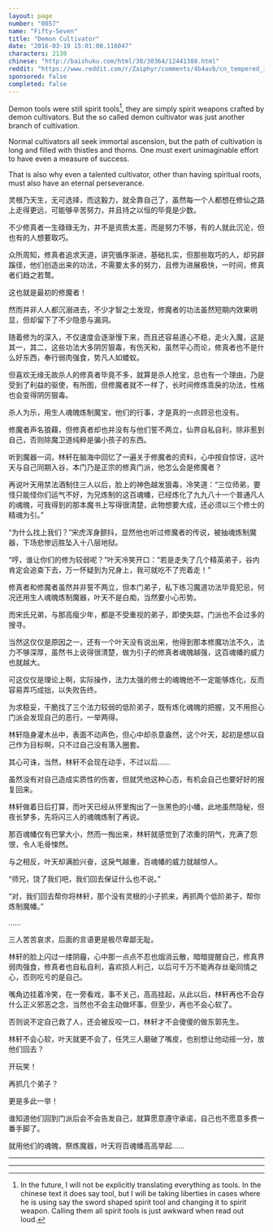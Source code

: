 ```yaml
---
layout: page
number: "0057"
name: "Fifty-Seven"
title: "Demon Cultivator"
date: "2016-03-19 15:01:00.116047"
characters: 2130
chinese: "http://baishuku.com/html/30/30364/12441388.html"
reddit: "https://www.reddit.com/r/Zaiphyr/comments/4b4avb/cn_tempered_immortal_chapter_0057/"
sponsored: false
completed: false
---
```


Demon tools were still spirit tools[^1], they are simply spirit weapons crafted by demon cultivators. But the so called demon cultivator was just another branch of cultivation.

Normal cultivators all seek immortal ascension, but the path of cultivation is long and filled with thistles and thorns. One must exert unimaginable effort to have even a measure of success.

That is also why even a talented cultivator, other than having spiritual roots, must also have an eternal perseverance.

灵根乃天生，无可选择，而这毅力，就全靠自己了，虽然每一个人都想在修仙之路上走得更远，可能够辛苦努力，并且持之以恒的毕竟是少数。

不少修真者一生碌碌无为，并不是资质太差，而是努力不够，有的人就此沉沦，但也有的人想要取巧。

众所周知，修真者追求天道，讲究循序渐进，基础扎实，但那些取巧的人，却另辟蹊径，他们创造出来的功法，不需要太多的努力，且修为进展极快，一时间，修真者们趋之若鹜。

这也就是最初的修魔者！

然而并非人人都沉溺进去，不少才智之士发现，修魔者的功法虽然短期内效果明显，但却留下了不少隐患与漏洞。

随着修为的深入，不仅速度会逐渐慢下来，而且还容易道心不稳，走火入魔，这是其一，其二，这些功法大多阴厉狠毒，有伤天和，虽然平心而论，修真者也不是什么好东西，奉行弱肉强食，势凡人如蝼蚁。

但喜欢无缘无故杀人的修真者毕竟不多，就算是杀人抢宝，总也有一个理由，乃是受到了利益的驱使，有所图，但修魔者就不一样了，长时间修炼乖戾的功法，性格也会变得阴厉狠毒。

杀人为乐，用生人魂魄炼制魔宝，他们的行事，才是真的一点顾忌也没有。

修魔者声名狼藉，但修真者却也并没有与他们誓不两立，仙界自私自利，除非惹到自己，否则除魔卫道纯粹是骗小孩子的东西。

听到魔器一词，林轩在脑海中回忆了一遍关于修魔者的资料，心中按自惊讶，这叶天与自己同期入谷，本门乃是正宗的修真门派，他怎么会是修魔者？

再说叶天用禁法酒制住三人以后，脸上的神色越发狠毒，冷笑道：“三位师弟，要怪只能怪你们运气不好，为兄炼制的这百魂幡，已经炼化了九九八十一个普通凡人的魂魄，可我得到的那本魔书上写得很清楚，此物想要大成，还必须以三个修士的精魂为引。”

“为什么找上我们？”宋虎浑身颤抖，显然他也听过修魔者的传说，被抽魂炼制魔器，下场悲惨远胜坠入十八层地狱。

“哼，谁让你们的修为较弱呢？”叶天冷笑开口：“若是走失了几个精英弟子，谷内肯定会追查下去，万一怀疑到为兄身上，我可就吃不了兜着走！”

修真者和修魔者虽然并非誓不两立，但本门弟子，私下练习魔道功法毕竟犯忌，何况还用生人魂魄炼制魔器，叶天不是白痴，当然要小心形势。

而宋氏兄弟，与那高瘦少年，都是不受重视的弟子，即使失踪，门派也不会过多的搜寻。

当然这仅仅是原因之一，还有一个叶天没有说出来，他得到那本修魔功法不久，法力不够深厚，虽然书上说得很清楚，做为引子的修真者魂魄越强，这百魂幡的威力也就越大。

可这仅仅是理论上啊，实际操作，法力太强的修士的魂魄他不一定能够炼化，反而容易弄巧成拙，以失败告终。

为求稳妥，干脆找了三个法力较弱的低阶弟子，既有炼化魂魄的把握，又不用担心门派会发现自己的恶行，一举两得。

林轩隐身灌木丛中，表面不动声色，但心中却杀意盎然，这个叶天，起初是想以自己作为目标啊，只不过自己没有落入圈套。

其心可诛，当然，林轩不会现在动手，不过以后......

虽然没有对自己造成实质性的伤害，但就凭他这种心态，有机会自己也要好好的报复回来。

林轩做着日后打算，而叶天已经从怀里掏出了一张黑色的小幡，此地虽然隐秘，但夜长梦多，先将闪三人的魂魄炼制了再说。

那百魂幡仅有巴掌大小，然而一掏出来，林轩就感觉到了浓重的阴气，充满了怨恨，令人毛骨悚然。

与之相反，叶天却满脸兴奋，这戾气越重，百魂幡的威力就越惊人。

“师兄，饶了我们吧，我们回去保证什么也不说。”

“对，我们回去帮你将林轩，那个没有灵根的小子抓来，再抓两个低阶弟子，帮你炼制魔幡。”

......

三人苦苦哀求，后面的言语更是极尽卑鄙无耻。

林轩的脸上闪过一缕阴霾，心中那一点点不忍也烟消云散，暗暗提醒自己，修真界弱肉强食，修真者也自私自利，喜欢损人利己，以后可千万不能再存丝毫同情之心，否则吃亏的是自己。

嘴角边挂着冷笑，在一旁看戏，事不关己，高高挂起，从此以后，林轩再也不会存什么正义邪恶之念，当然也不会主动做坏事，但至少，再也不会心软了。

否则说不定自己救了人，还会被反咬一口，林轩才不会傻傻的做东郭先生。

林轩不会心软，叶天就更不会了，任凭三人磨破了嘴皮，也别想让他动摇一分，放他们回去？

开玩笑！

再抓几个弟子？

更是多此一举！

谁知道他们回到门派后会不会告发自己，就算愿意遵守承诺，自己也不愿意多费一番手脚了。

就用他们的魂魄，祭炼魔器，叶天将百魂幡高高举起......

- - -
- - -

[^1]: In the future, I will not be explicitly translating everything as tools. In the chinese text it does say tool, but I will be taking liberties in cases where he is using say the sword shaped spirit tool and changing it to spirit weapon. Calling them all spirit tools is just awkward when read out loud.


